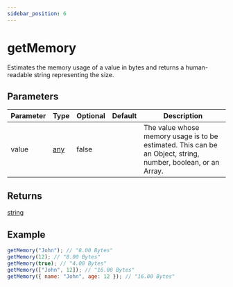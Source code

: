 ```yaml
---
sidebar_position: 6
---
```


# getMemory

Estimates the memory usage of a value in bytes and returns a human-readable string representing the size.

## Parameters

| Parameter | Type                                                                     | Optional | Default | Description                                                                                                   |
| --------- | ------------------------------------------------------------------------ | -------- | ------- | ------------------------------------------------------------------------------------------------------------- |
| value     | [any](https://www.typescriptlang.org/docs/handbook/basic-types.html#any) | false    |         | The value whose memory usage is to be estimated. This can be an Object, string, number, boolean, or an Array. |

## Returns

[string](https://developer.mozilla.org/en-US/docs/Web/JavaScript/Reference/Global_Objects/String)

## Example

```js
getMemory("John"); // "8.00 Bytes"
getMemory(12); // "8.00 Bytes"
getMemory(true); // "4.00 Bytes"
getMemory(["John", 12]); // "16.00 Bytes"
getMemory({ name: "John", age: 12 }); // "16.00 Bytes"
```
